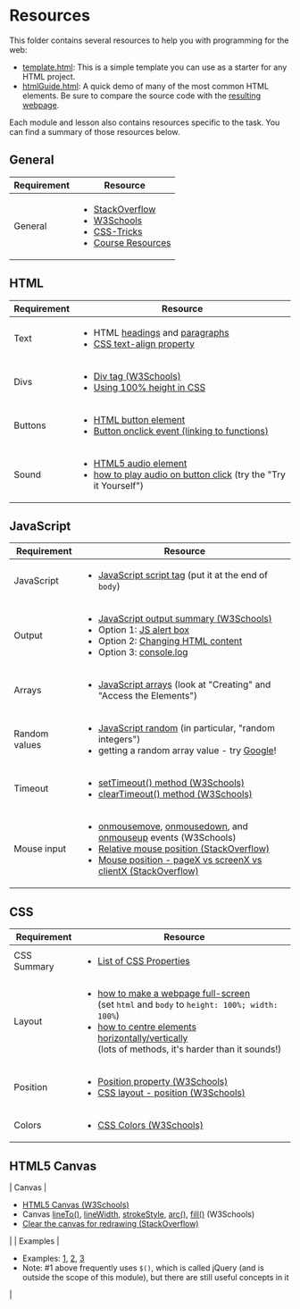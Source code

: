 # Resources

This folder contains several resources to help you with programming for the web:

- [template.html](./template.html): This is a simple template you can use as a starter for any HTML project.
- [htmlGuide.html](./htmlGuide.html): A quick demo of many of the most common HTML elements. Be sure to compare the source code with the [resulting webpage](https://northcotehs.github.io/10MPRO/resources/htmlGuide.html).

Each module and lesson also contains resources specific to the task. You can find a summary of those resources below.

## General

| Requirement | Resource |
|-------------|----------|
| General     | <ul><li>[StackOverflow](https://stackoverflow.com/)</li><li>[W3Schools](https://www.w3schools.com/)</li><li>[CSS-Tricks](https://css-tricks.com/)</li><li>[Course Resources](/resources/)</li></ul> |

## HTML

| Requirement | Resource |
|-------------|----------|
| Text        | <ul><li>HTML [headings](https://www.w3schools.com/html/html_headings.asp) and [paragraphs](https://www.w3schools.com/html/html_paragraphs.asp)</li><li>[CSS text-align property](https://www.w3schools.com/cssref/pr_text_text-align.asp)</li></ul> |
| Divs        | <ul><li>[Div tag (W3Schools)](https://www.w3schools.com/tags/tag_div.asp)</li><li>[Using 100% height in CSS](https://mattboldt.com/css-100-percent-height/)</li></ul> |
| Buttons     | <ul><li>[HTML button element](https://www.w3schools.com/tags/tag_button.asp)</li><li>[Button onclick event (linking to functions)](https://www.w3schools.com/jsref/event_onclick.asp)</li></ul> |
| Sound       | <ul><li>[HTML5 audio element](https://www.w3schools.com/html/html5_audio.asp)</li><li>[how to play audio on button click](https://www.w3schools.com/jsref/met_audio_play.asp) (try the "Try it Yourself")</li></ul> |

## JavaScript

| Requirement | Resource |
|-------------|----------|
| JavaScript  | <ul><li>[JavaScript script tag](https://www.w3schools.com/js/js_whereto.asp) (put it at the end of `body`)</li></ul> |
| Output        | <ul><li>[JavaScript output summary (W3Schools)](https://www.w3schools.com/js/js_output.asp)</li><li>Option 1: [JS alert box](https://www.w3schools.com/js/js_popup.asp)</li><li>Option 2: [Changing HTML content](https://www.w3schools.com/js/js_htmldom_html.asp)</li><li>Option 3: [console.log](https://www.w3schools.com/jsref/met_console_log.asp)</li></ul> |
| Arrays        | <ul><li>[JavaScript arrays](https://www.w3schools.com/js/js_arrays.asp) (look at "Creating" and "Access the Elements")</li></ul> |
| Random values | <ul><li>[JavaScript random](https://www.w3schools.com/js/js_random.asp) (in particular, "random integers")</li><li>getting a random array value - try [Google](https://www.google.com.au/)!</li></ul> |
| Timeout       | <ul><li>[setTimeout() method (W3Schools)](https://www.w3schools.com/jsref/met_win_settimeout.asp)</li><li>[clearTimeout() method (W3Schools)](https://www.w3schools.com/jsref/met_win_cleartimeout.asp)</li></ul> |
| Mouse input   | <ul><li>[onmousemove](https://www.w3schools.com/jsref/event_onmousemove.asp), [onmousedown](https://www.w3schools.com/jsref/event_onmousedown.asp), and [onmouseup](https://www.w3schools.com/jsref/event_onmouseup.asp) events (W3Schools)</li><li>[Relative mouse position (StackOverflow)](https://stackoverflow.com/a/42111623/4080966)</li><li>[Mouse position - pageX vs screenX vs clientX (StackOverflow)](https://stackoverflow.com/a/9335517)</li></ul> |

## CSS

| Requirement   | Resource |
|---------------|----------|
| CSS Summary   | <ul><li>[List of CSS Properties](https://www.w3schools.com/cssref/)</li></ul> |
| Layout        | <ul><li>[how to make a webpage full-screen](https://stackoverflow.com/a/8464208)<br />(set `html` and `body` to `height: 100%; width: 100%`)</li><li>[how to centre elements horizontally/vertically](https://css-tricks.com/centering-css-complete-guide/)<br />(lots of methods, it's harder than it sounds!)</li></ul>
| Position      | <ul><li>[Position property (W3Schools)](https://www.w3schools.com/cssref/pr_class_position.asp)</li><li>[CSS layout - position (W3Schools)](https://www.w3schools.com/css/css_positioning.asp)</li></ul> |
| Colors        | <ul><li>[CSS Colors (W3Schools)](https://www.w3schools.com/cssref/css_colors_legal.asp)</li></ul> |

## HTML5 Canvas

| Canvas        | <ul><li>[HTML5 Canvas (W3Schools)](https://www.w3schools.com/html/html5_canvas.asp)</li><li>Canvas [lineTo()](https://www.w3schools.com/tags/canvas_lineto.asp), [lineWidth](https://www.w3schools.com/tags/canvas_linewidth.asp), [strokeStyle](https://www.w3schools.com/tags/canvas_strokestyle.asp), [arc()](https://www.w3schools.com/tags/canvas_arc.asp), [fill()](https://www.w3schools.com/tags/canvas_fill.asp) (W3Schools)</li><li>[Clear the canvas for redrawing (StackOverflow)](https://stackoverflow.com/a/2142549/4080966)</li></ul> |
| Examples      | <ul><li>Examples: [1](https://www.codicode.com/art/how_to_draw_on_a_html5_canvas_with_a_mouse.aspx), [2](https://stackoverflow.com/a/8398189), [3](https://medium.com/@jagadeshanh/html5-canvas-click-and-draw-f665e02f5744)</li><li>Note: #1 above frequently uses `$()`, which is called jQuery (and is outside the scope of this module), but there are still useful concepts in it</li></ul> |
